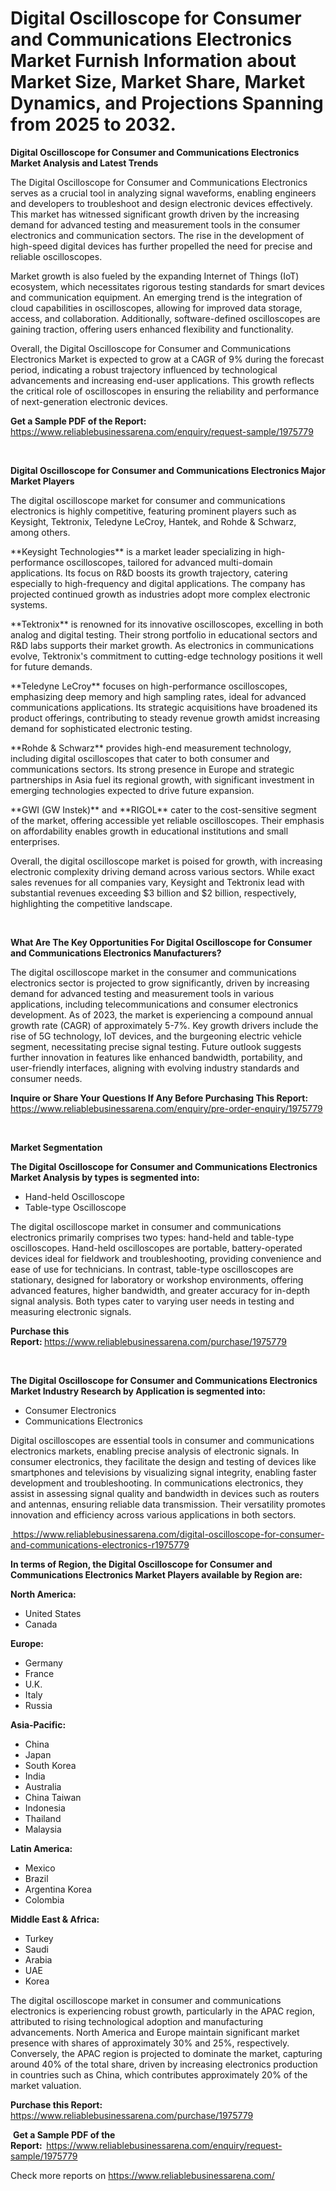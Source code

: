 <p><h1>Digital Oscilloscope for Consumer and Communications Electronics Market Furnish Information about Market Size, Market Share, Market Dynamics, and Projections Spanning from 2025 to 2032.</h1></p><p><strong>Digital Oscilloscope for Consumer and Communications Electronics Market Analysis and Latest Trends</strong></p>
<p><p>The Digital Oscilloscope for Consumer and Communications Electronics serves as a crucial tool in analyzing signal waveforms, enabling engineers and developers to troubleshoot and design electronic devices effectively. This market has witnessed significant growth driven by the increasing demand for advanced testing and measurement tools in the consumer electronics and communication sectors. The rise in the development of high-speed digital devices has further propelled the need for precise and reliable oscilloscopes. </p><p>Market growth is also fueled by the expanding Internet of Things (IoT) ecosystem, which necessitates rigorous testing standards for smart devices and communication equipment. An emerging trend is the integration of cloud capabilities in oscilloscopes, allowing for improved data storage, access, and collaboration. Additionally, software-defined oscilloscopes are gaining traction, offering users enhanced flexibility and functionality.</p><p>Overall, the Digital Oscilloscope for Consumer and Communications Electronics Market is expected to grow at a CAGR of 9% during the forecast period, indicating a robust trajectory influenced by technological advancements and increasing end-user applications. This growth reflects the critical role of oscilloscopes in ensuring the reliability and performance of next-generation electronic devices.</p></p>
<p><strong>Get a Sample PDF of the Report:&nbsp;</strong> <a href="https://www.reliablebusinessarena.com/enquiry/request-sample/1975779?utm_campaign=2653&utm_medium=2&utm_source=Github&utm_content=ia&utm_term=02032025&utm_id=digital-oscilloscope-for-consumer-and-communications-electronics">https://www.reliablebusinessarena.com/enquiry/request-sample/1975779</a></p>
<p>&nbsp;</p>
<p><strong>Digital Oscilloscope for Consumer and Communications Electronics Major Market Players</strong></p>
<p><p>The digital oscilloscope market for consumer and communications electronics is highly competitive, featuring prominent players such as Keysight, Tektronix, Teledyne LeCroy, Hantek, and Rohde & Schwarz, among others.</p><p>**Keysight Technologies** is a market leader specializing in high-performance oscilloscopes, tailored for advanced multi-domain applications. Its focus on R&D boosts its growth trajectory, catering especially to high-frequency and digital applications. The company has projected continued growth as industries adopt more complex electronic systems.</p><p>**Tektronix** is renowned for its innovative oscilloscopes, excelling in both analog and digital testing. Their strong portfolio in educational sectors and R&D labs supports their market growth. As electronics in communications evolve, Tektronix's commitment to cutting-edge technology positions it well for future demands.</p><p>**Teledyne LeCroy** focuses on high-performance oscilloscopes, emphasizing deep memory and high sampling rates, ideal for advanced communications applications. Its strategic acquisitions have broadened its product offerings, contributing to steady revenue growth amidst increasing demand for sophisticated electronic testing.</p><p>**Rohde & Schwarz** provides high-end measurement technology, including digital oscilloscopes that cater to both consumer and communications sectors. Its strong presence in Europe and strategic partnerships in Asia fuel its regional growth, with significant investment in emerging technologies expected to drive future expansion.</p><p>**GWI (GW Instek)** and **RIGOL** cater to the cost-sensitive segment of the market, offering accessible yet reliable oscilloscopes. Their emphasis on affordability enables growth in educational institutions and small enterprises.</p><p>Overall, the digital oscilloscope market is poised for growth, with increasing electronic complexity driving demand across various sectors. While exact sales revenues for all companies vary, Keysight and Tektronix lead with substantial revenues exceeding $3 billion and $2 billion, respectively, highlighting the competitive landscape.</p></p>
<p>&nbsp;</p>
<p><strong>What Are The Key Opportunities For Digital Oscilloscope for Consumer and Communications Electronics Manufacturers?</strong></p>
<p><p>The digital oscilloscope market in the consumer and communications electronics sector is projected to grow significantly, driven by increasing demand for advanced testing and measurement tools in various applications, including telecommunications and consumer electronics development. As of 2023, the market is experiencing a compound annual growth rate (CAGR) of approximately 5-7%. Key growth drivers include the rise of 5G technology, IoT devices, and the burgeoning electric vehicle segment, necessitating precise signal testing. Future outlook suggests further innovation in features like enhanced bandwidth, portability, and user-friendly interfaces, aligning with evolving industry standards and consumer needs.</p></p>
<p><strong>Inquire or Share Your Questions If Any Before Purchasing This Report:</strong> <a href="https://www.reliablebusinessarena.com/enquiry/pre-order-enquiry/1975779?utm_campaign=2653&utm_medium=2&utm_source=Github&utm_content=ia&utm_term=02032025&utm_id=digital-oscilloscope-for-consumer-and-communications-electronics">https://www.reliablebusinessarena.com/enquiry/pre-order-enquiry/1975779</a></p>
<p>&nbsp;</p>
<p><strong>Market Segmentation</strong></p>
<p><strong>The Digital Oscilloscope for Consumer and Communications Electronics Market Analysis by types is segmented into:</strong></p>
<p><ul><li>Hand-held Oscilloscope</li><li>Table-type Oscilloscope</li></ul></p>
<p><p>The digital oscilloscope market in consumer and communications electronics primarily comprises two types: hand-held and table-type oscilloscopes. Hand-held oscilloscopes are portable, battery-operated devices ideal for fieldwork and troubleshooting, providing convenience and ease of use for technicians. In contrast, table-type oscilloscopes are stationary, designed for laboratory or workshop environments, offering advanced features, higher bandwidth, and greater accuracy for in-depth signal analysis. Both types cater to varying user needs in testing and measuring electronic signals.</p></p>
<p><strong>Purchase this Report:&nbsp;</strong><a href="https://www.reliablebusinessarena.com/purchase/1975779?utm_campaign=2653&utm_medium=2&utm_source=Github&utm_content=ia&utm_term=02032025&utm_id=digital-oscilloscope-for-consumer-and-communications-electronics">https://www.reliablebusinessarena.com/purchase/1975779</a></p>
<p>&nbsp;</p>
<p><strong>The Digital Oscilloscope for Consumer and Communications Electronics Market Industry Research by Application is segmented into:</strong></p>
<p><ul><li>Consumer Electronics</li><li>Communications Electronics</li></ul></p>
<p><p>Digital oscilloscopes are essential tools in consumer and communications electronics markets, enabling precise analysis of electronic signals. In consumer electronics, they facilitate the design and testing of devices like smartphones and televisions by visualizing signal integrity, enabling faster development and troubleshooting. In communications electronics, they assist in assessing signal quality and bandwidth in devices such as routers and antennas, ensuring reliable data transmission. Their versatility promotes innovation and efficiency across various applications in both sectors.</p></p>
<p><a href="https://www.reliablebusinessarena.com/digital-oscilloscope-for-consumer-and-communications-electronics-r1975779?utm_campaign=2653&utm_medium=2&utm_source=Github&utm_content=ia&utm_term=02032025&utm_id=digital-oscilloscope-for-consumer-and-communications-electronics">&nbsp;https://www.reliablebusinessarena.com/digital-oscilloscope-for-consumer-and-communications-electronics-r1975779</a></p>
<p><strong>In terms of Region, the Digital Oscilloscope for Consumer and Communications Electronics Market Players available by Region are:</strong></p>
<p>
    <p> <strong> North America: </strong>
        <ul>
            <li>United States</li>
            <li>Canada</li>
        </ul>
        </p> 
    <p> <strong> Europe: </strong>
        <ul>
            <li>Germany</li>
            <li>France</li>
            <li>U.K.</li>
            <li>Italy</li>
            <li>Russia</li>
        </ul>
        </p> 
    <p> <strong> Asia-Pacific: </strong>
        <ul>
            <li>China</li>
            <li>Japan</li>
            <li>South Korea</li>
            <li>India</li>
            <li>Australia</li>
            <li>China Taiwan</li>
            <li>Indonesia</li>
            <li>Thailand</li>
            <li>Malaysia</li>
        </ul>
        </p> 
    <p> <strong> Latin America: </strong>
        <ul>
            <li>Mexico</li>
            <li>Brazil</li>
            <li>Argentina Korea</li>
            <li>Colombia</li>
        </ul>
        </p> 
    <p> <strong> Middle East & Africa: </strong>
        <ul>
            <li>Turkey</li>
            <li>Saudi</li>
            <li>Arabia</li>
            <li>UAE</li>
            <li>Korea</li>
        </ul>
    </p>
    </p>
<p><p>The digital oscilloscope market in consumer and communications electronics is experiencing robust growth, particularly in the APAC region, attributed to rising technological adoption and manufacturing advancements. North America and Europe maintain significant market presence with shares of approximately 30% and 25%, respectively. Conversely, the APAC region is projected to dominate the market, capturing around 40% of the total share, driven by increasing electronics production in countries such as China, which contributes approximately 20% of the market valuation.</p></p>
<p><strong>Purchase this Report: </strong><a href="https://www.reliablebusinessarena.com/purchase/1975779?utm_campaign=2653&utm_medium=2&utm_source=Github&utm_content=ia&utm_term=02032025&utm_id=digital-oscilloscope-for-consumer-and-communications-electronics">https://www.reliablebusinessarena.com/purchase/1975779</a></p>
<p>&nbsp;<strong>Get a Sample PDF of the Report:&nbsp;&nbsp;</strong><a href="https://www.reliablebusinessarena.com/enquiry/request-sample/1975779?utm_campaign=2653&utm_medium=2&utm_source=Github&utm_content=ia&utm_term=02032025&utm_id=digital-oscilloscope-for-consumer-and-communications-electronics">https://www.reliablebusinessarena.com/enquiry/request-sample/1975779</a></p>
<p><strong></strong></p>
<p>Check more reports on <a href="https://www.reliablebusinessarena.com/?utm_campaign=2653&utm_medium=2&utm_source=Github&utm_content=ia&utm_term=02032025&utm_id=digital-oscilloscope-for-consumer-and-communications-electronics">https://www.reliablebusinessarena.com/</a></p>